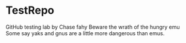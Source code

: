 # TestRepo
GitHub testing lab by Chase fahy
Beware the wrath of the hungry emu
Some say yaks and gnus are a little more dangerous than emus.

